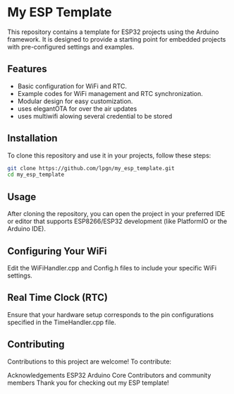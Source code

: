 # My ESP Template

This repository contains a template for ESP32 projects using the Arduino framework. It is designed to provide a starting point for embedded projects with pre-configured settings and examples.

## Features

- Basic configuration for WiFi and RTC.
- Example codes for WiFi management and RTC synchronization.
- Modular design for easy customization.
- uses elegantOTA for over the air updates
- uses multiwifi alowing several credential to be stored


## Installation

To clone this repository and use it in your projects, follow these steps:

```bash
git clone https://github.com/lpgn/my_esp_template.git
cd my_esp_template
```

## Usage
After cloning the repository, you can open the project in your preferred IDE or editor that supports ESP8266/ESP32 development (like PlatformIO or the Arduino IDE).

## Configuring Your WiFi
Edit the WiFiHandler.cpp and Config.h files to include your specific WiFi settings.

## Real Time Clock (RTC)
Ensure that your hardware setup corresponds to the pin configurations specified in the TimeHandler.cpp file.

## Contributing
Contributions to this project are welcome! To contribute:

Acknowledgements
ESP32 Arduino Core
Contributors and community members
Thank you for checking out my ESP template!
